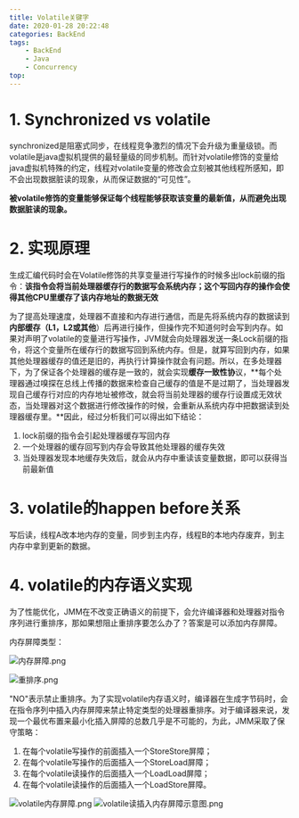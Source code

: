```yaml
---
title: Volatile关键字
date: 2020-01-28 20:22:48
categories: BackEnd
tags:
    - BackEnd
    - Java
    - Concurrency 
top:
---
```

# 1. Synchronized vs volatile

synchronized是阻塞式同步，在线程竞争激烈的情况下会升级为重量级锁。而volatile是java虚拟机提供的最轻量级的同步机制。而针对volatile修饰的变量给java虚拟机特殊的约定，线程对volatile变量的修改会立刻被其他线程所感知，即不会出现数据脏读的现象，从而保证数据的“可见性”。

**被volatile修饰的变量能够保证每个线程能够获取该变量的最新值，从而避免出现数据脏读的现象。**

# 2. 实现原理

生成汇编代码时会在Volatile修饰的共享变量进行写操作的时候多出lock前缀的指令：**该指令会将当前处理器缓存行的数据写会系统内存；这个写回内存的操作会使得其他CPU里缓存了该内存地址的数据无效**

为了提高处理速度，处理器不直接和内存进行通信，而是先将系统内存的数据读到**内部缓存（L1，L2或其他**）后再进行操作，但操作完不知道何时会写到内存。如果对声明了volatile的变量进行写操作，JVM就会向处理器发送一条Lock前缀的指令，将这个变量所在缓存行的数据写回到系统内存。但是，就算写回到内存，如果其他处理器缓存的值还是旧的，再执行计算操作就会有问题。所以，在多处理器下，为了保证各个处理器的缓存是一致的，就会实现**缓存一致性协**议，**每个处理器通过嗅探在总线上传播的数据来检查自己缓存的值是不是过期了，当处理器发现自己缓存行对应的内存地址被修改，就会将当前处理器的缓存行设置成无效状态，当处理器对这个数据进行修改操作的时候，会重新从系统内存中把数据读到处理器缓存里。**因此，经过分析我们可以得出如下结论：

1. lock前缀的指令会引起处理器缓存写回内存
2. 一个处理器的缓存回写到内存会导致其他处理器的缓存失效
3. 当处理器发现本地缓存失效后，就会从内存中重读该变量数据，即可以获得当前最新值


# 3. volatile的happen before关系

写后读，线程A改本地内存的变量，同步到主内存，线程B的本地内存废弃，到主内存中拿到更新的数据。

# 4. volatile的内存语义实现
为了性能优化，JMM在不改变正确语义的前提下，会允许编译器和处理器对指令序列进行重排序，那如果想阻止重排序要怎么办了？答案是可以添加内存屏障。

内存屏障类型： 

![内存屏障.png](https://i.loli.net/2020/01/29/kIQaATpeCf56nxs.png)

![重排序.png](https://i.loli.net/2020/01/29/RKDH1XxFAJeQVjY.png)

"NO"表示禁止重排序。为了实现volatile内存语义时，编译器在生成字节码时，会在指令序列中插入内存屏障来禁止特定类型的处理器重排序。对于编译器来说，发现一个最优布置来最小化插入屏障的总数几乎是不可能的，为此，JMM采取了保守策略：


1. 在每个volatile写操作的前面插入一个StoreStore屏障；
2. 在每个volatile写操作的后面插入一个StoreLoad屏障；
3. 在每个volatile读操作的后面插入一个LoadLoad屏障；
4. 在每个volatile读操作的后面插入一个LoadStore屏障。

![volatile内存屏障.png](https://i.loli.net/2020/01/29/8JCkKYZg2NfMzP5.png)
![volatile读插入内存屏障示意图.png](https://i.loli.net/2020/01/29/uY9qUvorMLK5a1V.png)